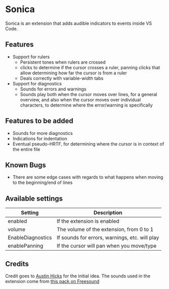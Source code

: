 # Sonica
Sonica is an extension that adds audible indicators to events inside VS Code.

## Features
- Support for rulers
  - Persistent tones when rulers are crossed
  - clicks to determine if the cursor crosses a ruler, panning clicks that allow determining how far the cursor is from a ruler
  - Deals correctly with variable-width tabs
- Support for diagnostics
  - Sounds for errors and warnings
  - Sounds play both when the cursor moves over lines, for a general overview, and also when the cursor moves over individual characters, to determine where the error/warning is specifically

## Features to be added
- Sounds for more diagnostics
- Indications for indentation
- Eventual pseudo-HRTF, for determining where the cursor is in context of the entire file

## Known Bugs
- There are some edge cases with regards to what happens when moving to the beginning/end of lines

## Available settings

| Setting | Description |
| --- | --- |
| enabled | If the extension is enabled |
| volume | The volume of the extension, from 0 to 1 |
| EnableDiagnostics | If sounds for errors, warnings, etc. will play |
| enablePanning | If the cursor will pan when you move/type |

## Credits
Credit goes to [Austin Hicks](https://github.com/ahicks92) for the initial idea. The sounds used in the extension come from [this pack on Freesound](https://freesound.org/people/ironcross32/packs/32802/)

